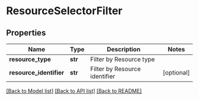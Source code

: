 # ResourceSelectorFilter

## Properties
Name | Type | Description | Notes
------------ | ------------- | ------------- | -------------
**resource_type** | **str** | Filter by Resource type | 
**resource_identifier** | **str** | Filter by Resource identifier | [optional] 

[[Back to Model list]](../README.md#documentation-for-models) [[Back to API list]](../README.md#documentation-for-api-endpoints) [[Back to README]](../README.md)

